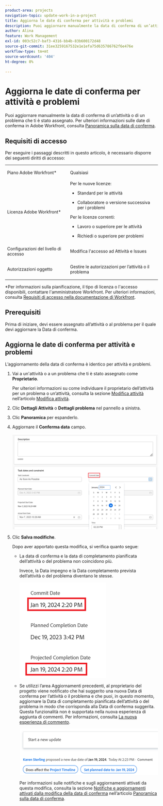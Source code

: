 ```yaml
---
product-area: projects
navigation-topic: update-work-in-a-project
title: Aggiorna le date di conferma per attività e problemi
description: Puoi aggiornare manualmente la data di conferma di un’attività o di un problema che ti è stato assegnato. Per ulteriori informazioni sulle date di conferma in Adobe Workfront, consulta Panoramica sulla data di conferma.
author: Alina
feature: Work Management
exl-id: 003c52c7-baf3-4316-bb4b-83b600172d48
source-git-commit: 31ee3259167532e1e1efa75d635786762f6e476e
workflow-type: tm+mt
source-wordcount: '404'
ht-degree: 0%

---
```


# Aggiorna le date di conferma per attività e problemi

Puoi aggiornare manualmente la data di conferma di un’attività o di un problema che ti è stato assegnato. Per ulteriori informazioni sulle date di conferma in Adobe Workfront, consulta [Panoramica sulla data di conferma](../../../manage-work/projects/updating-work-in-a-project/overview-of-commit-dates.md).

## Requisiti di accesso

<!--Audited: 01/2024-->

Per eseguire i passaggi descritti in questo articolo, è necessario disporre dei seguenti diritti di accesso:

<table style="table-layout:auto"> 
 <col> 
 <col> 
 <tbody> 
  <tr> 
   <td role="rowheader">Piano Adobe Workfront*</td> 
   <td> <p>Qualsiasi</p> </td> 
  </tr> 
  <tr> 
   <td role="rowheader">Licenza Adobe Workfront*</td> 
   <td> 
   Per le nuove licenze:
   <ul>
   <li><p>Standard per le attività</p> </li>
   <li><p>Collaboratore o versione successiva per i problemi</p></li>
   </ul>
   Per le licenze correnti:
<ul>
   <li><p>Lavoro o superiore per le attività</p></li> 
   <li><p>Richiedi o superiore per problemi</p></li>
</ul>

</td> 
  </tr> 
  <tr> 
   <td role="rowheader">Configurazioni del livello di accesso</td> 
   <td> <p>Modifica l'accesso ad Attività e Issues</p> </td> 
  </tr> 
  <tr> 
   <td role="rowheader">Autorizzazioni oggetto</td> 
   <td> <p>Gestire le autorizzazioni per l’attività o il problema</p> </td> 
  </tr> 
 </tbody> 
</table>

*Per informazioni sulla pianificazione, il tipo di licenza o l&#39;accesso disponibili, contattare l&#39;amministratore Workfront. Per ulteriori informazioni, consulta [Requisiti di accesso nella documentazione di Workfront](/help/quicksilver/administration-and-setup/add-users/access-levels-and-object-permissions/access-level-requirements-in-documentation.md).

## Prerequisiti

Prima di iniziare, devi essere assegnato all’attività o al problema per il quale devi aggiornare la Data di conferma.

## Aggiorna le date di conferma per attività e problemi

L’aggiornamento della data di conferma è identico per attività e problemi.

1. Vai a un&#39;attività o a un problema che ti è stato assegnato come **Proprietario**.

   Per ulteriori informazioni su come individuare il proprietario dell’attività per un problema o un’attività, consulta la sezione [Modifica attività](../../../manage-work/tasks/manage-tasks/edit-tasks.md#assignments) nell’articolo [Modifica attività](../../../manage-work/tasks/manage-tasks/edit-tasks.md).

1. Clic **Dettagli Attività** o **Dettagli problema** nel pannello a sinistra.
1. Clic **Panoramica** per espanderlo.
1. Aggiornare il **Conferma data** campo.

   ![](assets/task-commit-date-edit-highlighted-details-page.png)

1. Clic **Salva modifiche**.

   Dopo aver apportato questa modifica, si verifica quanto segue: 

   * La data di conferma e la data di completamento pianificata dell’attività o del problema non coincidono più.

     Invece, la Data impegno e la Data completamento prevista dell’attività o del problema diventano le stesse.

     ![](assets/task-projected-completion-date-in-details-highlighted-nwe-350x230.png)

   * Se utilizzi l’area Aggiornamenti precedenti, al proprietario del progetto viene notificato che hai suggerito una nuova Data di conferma per l’attività o il problema e che puoi, in questo momento, aggiornare la Data di completamento pianificata dell’attività o del problema in modo che corrisponda alla Data di conferma suggerita. Questa funzionalità non è supportata nella nuova esperienza di aggiunta di commenti. Per informazioni, consulta [La nuova esperienza di commento](/help/quicksilver/product-announcements/betas/new-commenting-experience-beta/unified-commenting-experience.md).

     ![](assets/project-owner-notification-update-stream-that-commit-date-affects-project-timeline-highlighted-nwe-350x139.png)

     Per informazioni sulle notifiche e sugli aggiornamenti attivati da questa modifica, consulta la sezione [Notifiche e aggiornamenti attivati dalla modifica della data di conferma](../../../manage-work/projects/updating-work-in-a-project/overview-of-commit-dates.md#notifica) nell’articolo [Panoramica sulla data di conferma](../../../manage-work/projects/updating-work-in-a-project/overview-of-commit-dates.md).
